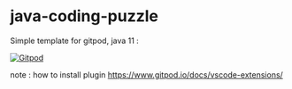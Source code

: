 # java-coding-puzzle

Simple template for gitpod, java 11 : 

[![Gitpod](https://gitpod.io/button/open-in-gitpod.svg)](https://github.com/ozgurdemirel/java-coding-puzzle)


note : how to install plugin https://www.gitpod.io/docs/vscode-extensions/
